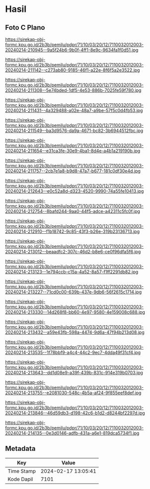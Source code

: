 # Hasil

## Foto C Plano

https://sirekap-obj-formc.kpu.go.id/2b3b/pemilu/pdpr/71/10/03/20/12/7110032012003-20240214-210945--9a5f24b6-9b0f-4ff1-8e9c-9634fa1f0d51.jpg

https://sirekap-obj-formc.kpu.go.id/2b3b/pemilu/pdpr/71/10/03/20/12/7110032012003-20240214-211142--c273ab80-9185-46f1-a22e-8f6f5a2e3522.jpg

https://sirekap-obj-formc.kpu.go.id/2b3b/pemilu/pdpr/71/10/03/20/12/7110032012003-20240214-211308--5e74bded-1df5-4e53-886b-7025fe59f780.jpg

https://sirekap-obj-formc.kpu.go.id/2b3b/pemilu/pdpr/71/10/03/20/12/7110032012003-20240214-211431--4a329488-a02e-48a7-a9be-57f5c0d4fb53.jpg

https://sirekap-obj-formc.kpu.go.id/2b3b/pemilu/pdpr/71/10/03/20/12/7110032012003-20240214-211549--ba3d9576-da9a-4671-bc82-3b6944512fbc.jpg

https://sirekap-obj-formc.kpu.go.id/2b3b/pemilu/pdpr/71/10/03/20/12/7110032012003-20240214-211654--e31ca3fe-30e9-4ba1-8d4e-a4b1a219190b.jpg

https://sirekap-obj-formc.kpu.go.id/2b3b/pemilu/pdpr/71/10/03/20/12/7110032012003-20240214-211757--2cb7e1a8-b9d8-47a7-b677-181c0df30e4d.jpg

https://sirekap-obj-formc.kpu.go.id/2b3b/pemilu/pdpr/71/10/03/20/12/7110032012003-20240214-212643--e0c52a8d-d323-4520-9990-74a55fe10413.jpg

https://sirekap-obj-formc.kpu.go.id/2b3b/pemilu/pdpr/71/10/03/20/12/7110032012003-20240214-212754--8bafd244-9aa0-44f5-adce-a42311c5fc0f.jpg

https://sirekap-obj-formc.kpu.go.id/2b3b/pemilu/pdpr/71/10/03/20/12/7110032012003-20240214-212910--f1b18742-9c85-43f3-b26e-319b23136713.jpg

https://sirekap-obj-formc.kpu.go.id/2b3b/pemilu/pdpr/71/10/03/20/12/7110032012003-20240214-213012--beaadfc2-307c-46d2-b8e6-ce0f96dfa5f6.jpg

https://sirekap-obj-formc.kpu.go.id/2b3b/pemilu/pdpr/71/10/03/20/12/7110032012003-20240214-213123--1e794ccb-c15a-4a52-8a57-f1ff2291db82.jpg

https://sirekap-obj-formc.kpu.go.id/2b3b/pemilu/pdpr/71/10/03/20/12/7110032012003-20240214-213227--71cd0c00-639b-437e-9db6-56f2615c1714.jpg

https://sirekap-obj-formc.kpu.go.id/2b3b/pemilu/pdpr/71/10/03/20/12/7110032012003-20240214-213330--14d268f8-bb60-4e97-9580-4e159008c688.jpg

https://sirekap-obj-formc.kpu.go.id/2b3b/pemilu/pdpr/71/10/03/20/12/7110032012003-20240214-213432--a59e43fb-598a-4474-9d6a-47f94b213d08.jpg

https://sirekap-obj-formc.kpu.go.id/2b3b/pemilu/pdpr/71/10/03/20/12/7110032012003-20240214-213535--1f78bbf9-a4c4-44c2-9ec7-4dda49f31cf4.jpg

https://sirekap-obj-formc.kpu.go.id/2b3b/pemilu/pdpr/71/10/03/20/12/7110032012003-20240214-213643--dd1d08e9-a39f-439b-831c-914e319b0703.jpg

https://sirekap-obj-formc.kpu.go.id/2b3b/pemilu/pdpr/71/10/03/20/12/7110032012003-20240214-213755--e2081030-548c-4b5a-af24-9f855eef8def.jpg

https://sirekap-obj-formc.kpu.go.id/2b3b/pemilu/pdpr/71/10/03/20/12/7110032012003-20240214-213846--46d59db3-d198-42c6-b1d2-d8244bf2297d.jpg

https://sirekap-obj-formc.kpu.go.id/2b3b/pemilu/pdpr/71/10/03/20/12/7110032012003-20240214-214135--0e3d0146-adfb-431a-a6e1-819dca5734f1.jpg


## Metadata

| Key        | Value               |
| ---------- | ------------------- |
| Time Stamp | 2024-02-17 13:05:41 |
| Kode Dapil | 7101                |



